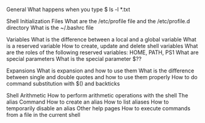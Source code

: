 General
	What happens when you type $ ls -l *.txt

Shell Initialization Files
	What are the /etc/profile file and the /etc/profile.d directory
	What is the ~/.bashrc file

Variables
	What is the difference between a local and a global variable
	What is a reserved variable
	How to create, update and delete shell variables
	What are the roles of the following reserved variables: HOME, PATH, PS1
	What are special parameters
	What is the special parameter $??

Expansions
	What is expansion and how to use them
	What is the difference between single and double quotes and how to use them properly
	How to do command substitution with $() and backticks

Shell Arithmetic
	How to perform arithmetic operations with the shell
	The alias Command
	How to create an alias
	How to list aliases
	How to temporarily disable an alias
Other help pages
	How to execute commands from a file in the current shell

